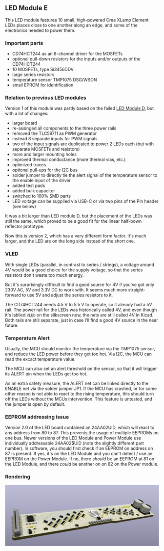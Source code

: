 <!--
SPDX-FileCopyrightText: 2024 Lena Schimmel <mail@lenaschimmel.de>
SPDX-License-Identifier: CC-BY-SA-4.0

[besteLampe!](https://lenaschimmel.de/besteLampe!) © 2024 by [Lena Schimmel](mailto:mail@lenaschimmel.de) is licensed under [CC BY-SA 4.0](http://creativecommons.org/licenses/by-sa/4.0/?ref=chooser-v1)
-->

## LED Module E
This LED module features 10 small, high-powered Cree XLamp Element LEDs places close to one another along an edge, and some of the electronics needed to power them.

### Important parts
 - CD74HCT244 as an 8-channel driver for the MOSFETs
 - optional pull-down resistors for the inputs and/or outputs of the CD74HCT244
 - 10 MOSFETs, type Si3456DDV
 - large series resistors
 - temperature sensor TMP1075 DSG/WSON
 - small EPROM for identification

### Relation to previous LED modules
Version 1 of this module was partly based on the failed [LED Module D](../../ledmodule/LED_Module_D/), but with a lot of changes:

 - larger board
 - re-assinged all components to the three power rails
 - removed the TLC59711 as PWM generator
 - instead 8 separate inputs for PWM signals
 - two of the input signals are duplicated to power 2 LEDs each (but with separate MOSFETs and resistors)
 - more and larger mounting holes
 - improved thermal conductance (more thermal vias, etc.)
 - optimized traces
 - optional pull-ups for the I2C bus
 - solder jumper to directly tie the alert signal of the temperature sensor to the enable input of the driver
 - added test pads
 - added bulk capacitor
 - switched to 100% SMD parts
 - LED voltage can be supplied via USB-C or via two pins of the Pin header (see below)

It was a bit larger than LED module D, but the placement of the LEDs was still the same, which proved to be a good fit for the linear half-bown reflector prototype.

Now this is version 2, which has a very different form factor. It's much larger, and the LED are on the long side instead of the short one.

### VLED
With single LEDs (parallel, in contrast to series / strings), a voltage around 4V would be a good choice for the supply voltage, so that the series resistors don't waste too much energy.

But it's surprisingly difficult to find a good source for 4V if you've got only 230V AC, 5V and 3.3V DC to work with. It seems much more straight-forward to use 5V and adjust the series resistors to it.

The CD74HCT244 needs 4.5 V to 5.5 V to operate, so it already had a 5V rail. The power rail for the LEDs was historically called 4V, and even though it's lablled `VLED` on the silkscreen now, the nets are still called 4V in Kicad. Both rails are still separate, just in case I'll find a good 4V source in the near future.

### Temperature Alert
Usually, the MCU should monitor the temperature via the TMP1075 sensor, and reduce the LED power before they get too hot. Via I2C, the MCU can read the excact temperature value.

The MCU can also set an alert threshold on the sensor, so that it will trigger its ALERT pin when the LEDs get too hot.

As an extra safety measure, the ALERT net can be linked directly to the ENABLE net via the solder jumper JP1. If the MCU has crashed, or for some other reason is not able to react to the rising temperature, this should turn off the LEDs without the MCUs intervention. This feature is untested, and the jumper is open by default.

### EEPROM addressing issue
Version 2.0 of the LED board contained an 24AA02UID, which will react to any address from 80 to 87. This prevents the usage of multiple EEPROMs on one bus. Newer versions of the LED Module and Power Module use individually addressable 24AA02**5**UID (note the slightly different part number). In software, you should first check if an EEPROM on address on 87 is present. If yes, it's on the LED Module and you can't detect / use an EEPROM on the Power Module. If no, there *should* be an EEPROM at 81 on the LED Module, and there *could* be another on on 82 on the Power module.

### Rendering
![KiCad rendering of the PCB, as of 2024-10-24](../../../assets/rendering_abl_led.jpg)